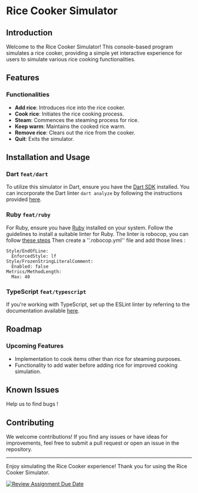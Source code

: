 # Rice Cooker Simulator

## Introduction

Welcome to the Rice Cooker Simulator! This console-based program simulates a rice cooker, providing a simple yet interactive experience for users to simulate various rice cooking functionalities.

## Features

### Functionalities

- **Add rice**: Introduces rice into the rice cooker.
- **Cook rice**: Initiates the rice cooking process.
- **Steam**: Commences the steaming process for rice.
- **Keep warm**: Maintains the cooked rice warm.
- **Remove rice**: Clears out the rice from the cooker.
- **Quit**: Exits the simulator.

## Installation and Usage

### Dart `feat/dart`

To utilize this simulator in Dart, ensure you have the [Dart SDK](https://dart.dev/get-dart) installed. You can incorporate the Dart linter `dart analyze` by following the instructions provided [here](https://dart.dev/tools/dart-tool).

### Ruby `feat/ruby`

For Ruby, ensure you have [Ruby](https://www.ruby-lang.org/en/documentation/installation/) installed on your system. Follow the guidelines to install a suitable linter for Ruby.
The linter is robocop, you can follow [these steps](https://rubocop.org/)
Then create a ''.robocop.yml'' file and add those lines :
```
Style/EndOfLine:
  EnforcedStyle: lf
Style/FrozenStringLiteralComment:
  Enabled: false
Metrics/MethodLength:
  Max: 40
```

### TypeScript `feat/typescript`

If you're working with TypeScript, set up the ESLint linter by referring to the documentation available [here](https://eslint.org/docs/user-guide/getting-started).

## Roadmap

### Upcoming Features

- Implementation to cook items other than rice for steaming purposes.
- Functionality to add water before adding rice for improved cooking simulation.

## Known Issues

Help us to find bugs !

## Contributing

We welcome contributions! If you find any issues or have ideas for improvements, feel free to submit a pull request or open an issue in the repository.

---

Enjoy simulating the Rice Cooker experience! Thank you for using the Rice Cooker Simulator.

[![Review Assignment Due Date](https://classroom.github.com/assets/deadline-readme-button-24ddc0f5d75046c5622901739e7c5dd533143b0c8e959d652212380cedb1ea36.svg)](https://classroom.github.com/a/PHq8Kfj_)

